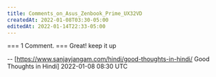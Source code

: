 ```yaml
---
title: Comments_on_Asus_Zenbook_Prime_UX32VD
createdAt: 2022-01-08T03:30-05:00
editedAt: 2022-01-14T22:33-05:00
---
```


=== 1 Comment. ===
Great! keep it up

-- [https://www.sanjayjangam.com/hindi/good-thoughts-in-hindi/ Good Thoughts in Hindi] 2022-01-08 08:30 UTC


